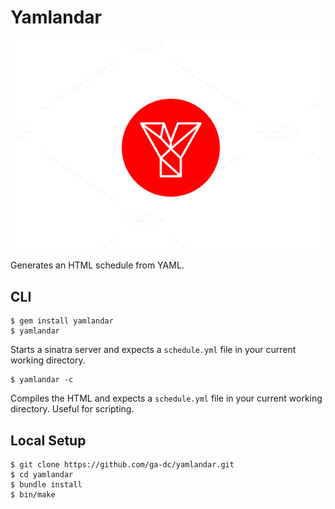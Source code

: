 # Yamlandar

![yamlandar](./yamlandar.jpg)

Generates an HTML schedule from YAML.

## CLI

```
$ gem install yamlandar
$ yamlandar
```

Starts a sinatra server and expects a `schedule.yml` file in your
current working directory.

```
$ yamlandar -c
```

Compiles the HTML and expects a `schedule.yml` file in your current
working directory. Useful for scripting.

## Local Setup

```
$ git clone https://github.com/ga-dc/yamlandar.git
$ cd yamlandar
$ bundle install
$ bin/make
```
